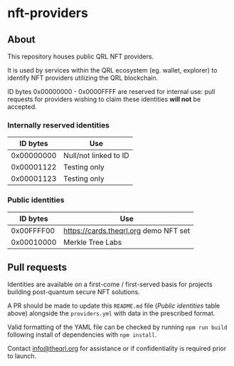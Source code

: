 # nft-providers

## About

This repository houses public QRL NFT providers.

It is used by services within the QRL ecosystem (eg. wallet, explorer) to identify NFT providers utilizing the QRL blockchain.

ID bytes 0x00000000 - 0x0000FFFF are reserved for internal use: pull requests for providers wishing to claim these identities **will not** be accepted.

### Internally reserved identities

| ID bytes | Use |
| -------- | --- |
| 0x00000000 | Null/not linked to ID |
| 0x00001122 | Testing only |
| 0x00001123 | Testing only |

### Public identities

| ID bytes | Use |
| -------- | --- |
| 0x00FFFF00 | https://cards.theqrl.org demo NFT set |
| 0x00010000 | Merkle Tree Labs |

## Pull requests

Identities are available on a first-come / first-served basis for projects building post-quantum secure NFT solutions.

A PR should be made to update this ``README.md`` file (_Public identities_ table above) alongside the ``providers.yml`` with data in the prescribed format.

Valid formatting of the YAML file can be checked by running `npm run build` following install of dependencies with `npm install`.

Contact info@theqrl.org for assistance or if confidentiality is required prior to launch.

